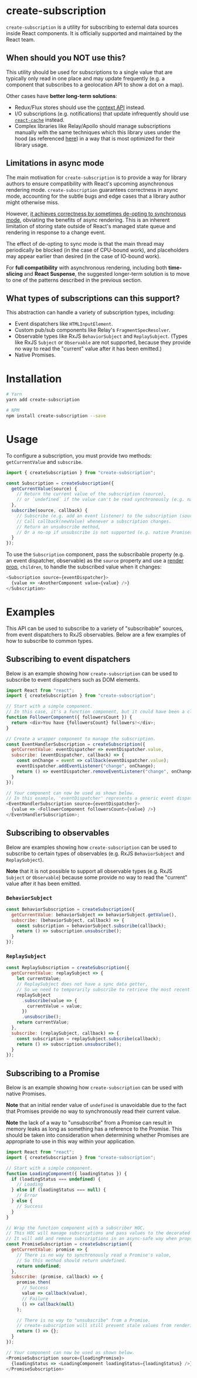# create-subscription

`create-subscription` is a utility for subscribing to external data sources inside React components. It is officially supported and maintained by the React team.

## When should you NOT use this?

This utility should be used for subscriptions to a single value that are typically only read in one place and may update frequently (e.g. a component that subscribes to a geolocation API to show a dot on a map).

Other cases have **better long-term solutions**:
* Redux/Flux stores should use the [context API](https://reactjs.org/docs/context.html) instead.
* I/O subscriptions (e.g. notifications) that update infrequently should use [`react-cache`](https://github.com/facebook/react/blob/master/packages/react-cache/README.md) instead.
* Complex libraries like Relay/Apollo should manage subscriptions manually with the same techniques which this library uses under the hood (as referenced [here](https://gist.github.com/bvaughn/d569177d70b50b58bff69c3c4a5353f3)) in a way that is most optimized for their library usage.

## Limitations in async mode

The main motivation for `create-subscription` is to provide a way for library authors to ensure compatibility with React's upcoming asynchronous rendering mode. `create-subscription` guarantees correctness in async mode, accounting for the subtle bugs and edge cases that a library author might otherwise miss.

However, [it achieves correctness by sometimes de-opting to synchronous mode](https://github.com/facebook/react/issues/13186#issuecomment-403959161), obviating the benefits of async rendering. This is an inherent limitation of storing state outside of React's managed state queue and rendering in response to a change event.

The effect of de-opting to sync mode is that the main thread may periodically be blocked (in the case of CPU-bound work), and placeholders may appear earlier than desired (in the case of IO-bound work).

For **full compatibility** with asynchronous rendering, including both **time-slicing** and **React Suspense**, the suggested longer-term solution is to move to one of the patterns described in the previous section.

## What types of subscriptions can this support?

This abstraction can handle a variety of subscription types, including:
* Event dispatchers like `HTMLInputElement`.
* Custom pub/sub components like Relay's `FragmentSpecResolver`.
* Observable types like RxJS `BehaviorSubject` and `ReplaySubject`. (Types like RxJS `Subject` or `Observable` are not supported, because they provide no way to read the "current" value after it has been emitted.)
* Native Promises.

# Installation

```sh
# Yarn
yarn add create-subscription

# NPM
npm install create-subscription --save
```

# Usage

To configure a subscription, you must provide two methods: `getCurrentValue` and `subscribe`.

```js
import { createSubscription } from "create-subscription";

const Subscription = createSubscription({
  getCurrentValue(source) {
    // Return the current value of the subscription (source),
    // or `undefined` if the value can't be read synchronously (e.g. native Promises).
  },
  subscribe(source, callback) {
    // Subscribe (e.g. add an event listener) to the subscription (source).
    // Call callback(newValue) whenever a subscription changes.
    // Return an unsubscribe method,
    // Or a no-op if unsubscribe is not supported (e.g. native Promises).
  }
});
```

To use the `Subscription` component, pass the subscribable property (e.g. an event dispatcher, observable) as the `source` property and use a [render prop](https://reactjs.org/docs/render-props.html), `children`, to handle the subscribed value when it changes:

```js
<Subscription source={eventDispatcher}>
  {value => <AnotherComponent value={value} />}
</Subscription>
```

# Examples

This API can be used to subscribe to a variety of "subscribable" sources, from event dispatchers to RxJS observables. Below are a few examples of how to subscribe to common types.

## Subscribing to event dispatchers

Below is an example showing how `create-subscription` can be used to subscribe to event dispatchers such as DOM elements.

```js
import React from "react";
import { createSubscription } from "create-subscription";

// Start with a simple component.
// In this case, it's a function component, but it could have been a class.
function FollowerComponent({ followersCount }) {
  return <div>You have {followersCount} followers!</div>;
}

// Create a wrapper component to manage the subscription.
const EventHandlerSubscription = createSubscription({
  getCurrentValue: eventDispatcher => eventDispatcher.value,
  subscribe: (eventDispatcher, callback) => {
    const onChange = event => callback(eventDispatcher.value);
    eventDispatcher.addEventListener("change", onChange);
    return () => eventDispatcher.removeEventListener("change", onChange);
  }
});

// Your component can now be used as shown below.
// In this example, 'eventDispatcher' represents a generic event dispatcher.
<EventHandlerSubscription source={eventDispatcher}>
  {value => <FollowerComponent followersCount={value} />}
</EventHandlerSubscription>;
```

## Subscribing to observables

Below are examples showing how `create-subscription` can be used to subscribe to certain types of observables (e.g. RxJS `BehaviorSubject` and `ReplaySubject`).

**Note** that it is not possible to support all observable types (e.g. RxJS `Subject` or `Observable`) because some provide no way to read the "current" value after it has been emitted.

### `BehaviorSubject`
```js
const BehaviorSubscription = createSubscription({
  getCurrentValue: behaviorSubject => behaviorSubject.getValue(),
  subscribe: (behaviorSubject, callback) => {
    const subscription = behaviorSubject.subscribe(callback);
    return () => subscription.unsubscribe();
  }
});
```

### `ReplaySubject`
```js
const ReplaySubscription = createSubscription({
  getCurrentValue: replaySubject => {
    let currentValue;
    // ReplaySubject does not have a sync data getter,
    // So we need to temporarily subscribe to retrieve the most recent value.
    replaySubject
      .subscribe(value => {
        currentValue = value;
      })
      .unsubscribe();
    return currentValue;
  },
  subscribe: (replaySubject, callback) => {
    const subscription = replaySubject.subscribe(callback);
    return () => subscription.unsubscribe();
  }
});
```

## Subscribing to a Promise

Below is an example showing how `create-subscription` can be used with native Promises.

**Note** that an initial render value of `undefined` is unavoidable due to the fact that Promises provide no way to synchronously read their current value.

**Note** the lack of a way to "unsubscribe" from a Promise can result in memory leaks as long as something has a reference to the Promise. This should be taken into consideration when determining whether Promises are appropriate to use in this way within your application.

```js
import React from "react";
import { createSubscription } from "create-subscription";

// Start with a simple component.
function LoadingComponent({ loadingStatus }) {
  if (loadingStatus === undefined) {
    // Loading
  } else if (loadingStatus === null) {
    // Error
  } else {
    // Success
  }
}

// Wrap the function component with a subscriber HOC.
// This HOC will manage subscriptions and pass values to the decorated component.
// It will add and remove subscriptions in an async-safe way when props change.
const PromiseSubscription = createSubscription({
  getCurrentValue: promise => {
    // There is no way to synchronously read a Promise's value,
    // So this method should return undefined.
    return undefined;
  },
  subscribe: (promise, callback) => {
    promise.then(
      // Success
      value => callback(value),
      // Failure
      () => callback(null)
    );

    // There is no way to "unsubscribe" from a Promise.
    // create-subscription will still prevent stale values from rendering.
    return () => {};
  }
});

// Your component can now be used as shown below.
<PromiseSubscription source={loadingPromise}>
  {loadingStatus => <LoadingComponent loadingStatus={loadingStatus} />}
</PromiseSubscription>
```
